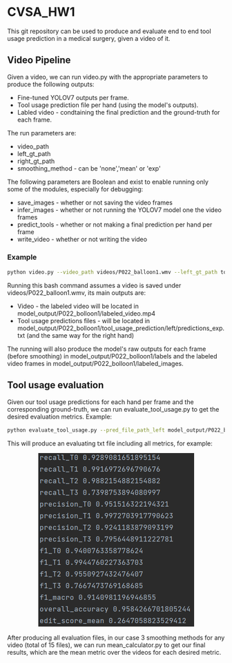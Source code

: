 # CVSA_HW1
This git repository can be used to produce and evaluate end to end tool usage prediction in a medical surgery, given a video of it.

## Video Pipeline
Given a video, we can run video.py with the appropriate parameters to produce the following outputs:
* Fine-tuned YOLOV7 outputs per frame.
* Tool usage prediction file per hand (using the model's outputs).
* Labled video - condtaining the final prediction and the ground-truth for each frame.

The run parameters are:
* video_path
* left_gt_path
* right_gt_path
* smoothing_method - can be 'none','mean' or 'exp'

The following parameters are Boolean and exist to enable running only some of the modules, especially for debugging:
* save_images - whether or not saving the video frames
* infer_images - whether or not running the YOLOV7 model one the video frames
* predict_tools - whether or not making a final prediction per hand per frame
* write_video - whether or not writing the video

### Example
```bash
python video.py --video_path videos/P022_balloon1.wmv --left_gt_path tools_gt/tools_left/P022_balloon1.txt --right_gt_path tools_gt/tools_right/P022_balloon1.txt --smoothing_method exp --save_images --infer_images --predict_tools --write_video
```
Running this bash command assumes a video is saved under videos/P022_balloon1.wmv, its main outputs are:
* Video - the labeled video will be located in model_output/P022_bolloon1/labeled_video.mp4
* Tool usage predictions files - will be located in model_output/P022_bolloon1/tool_usage_prediction/left/predictions_exp.txt (and the same way for the right hand)

The running will also produce the model's raw outputs for each frame (before smoothing) in model_output/P022_bolloon1/labels and the labeled video frames in model_output/P022_bolloon1/labeled_images. 

## Tool usage evaluation
Given our tool usage predictions for each hand per frame and the corresponding ground-truth, we can run evaluate_tool_usage.py to get the desired evaluation metrics.
Example:
```bash
python evaluate_tool_usage.py --pred_file_path_left model_output/P022_balloon1/tool_usage_prediction/left/predictions_exp.txt --pred_file_path_right model_output/P022_balloon1/tool_usage_prediction/right/predictions_exp.txt --gt_file_path_left tools_gt/tools_left/P022_balloon1.txt --gt_file_path_right tools_gt/tools_right/P022_balloon1.txt --video_name P022_balloon1 --smoothing_method exp
```

This will produce an evaluating txt file including all metrics, for example:
<p align="center">
  <img src="https://github.com/TalIfargan/CVSA_HW1/blob/master/metrics_example.png" />
</p>

After producing all evaluation files, in our case 3 smoothing methods for any video (total of 15 files), we can run mean_calculator.py to get our final results, which are the mean metric over the videos for each desired metric.

